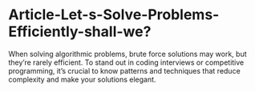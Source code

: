 # Article-Let-s-Solve-Problems-Efficiently-shall-we?
When solving algorithmic problems, brute force solutions may work, but they’re rarely efficient. To stand out in coding interviews or competitive programming, it’s crucial to know patterns and techniques that reduce complexity and make your solutions elegant.
